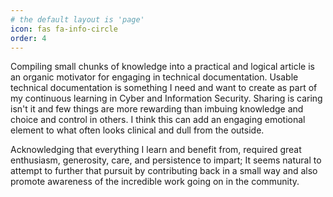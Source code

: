 ```yaml
---
# the default layout is 'page'
icon: fas fa-info-circle
order: 4
---
```


<!-- Add Markdown syntax content to file `_tabs/about.md`{: .filepath } and it will show up on this page. -->
<!-- {: .prompt-tip } -->
 
Compiling small chunks of knowledge into a practical and logical article is an organic motivator for engaging in technical documentation. Usable technical documentation is something I need and want to create as part of my continuous learning in Cyber and Information Security. Sharing is caring isn't it and few things are more rewarding than imbuing knowledge and choice and control in others. I think this can add an engaging emotional element to what often looks clinical and dull from the outside.

Acknowledging that everything I learn and benefit from, required great enthusiasm, generosity, care, and persistence to impart; It seems natural to attempt to further that pursuit by contributing back in a small way and also promote awareness of the incredible work going on in the community.
